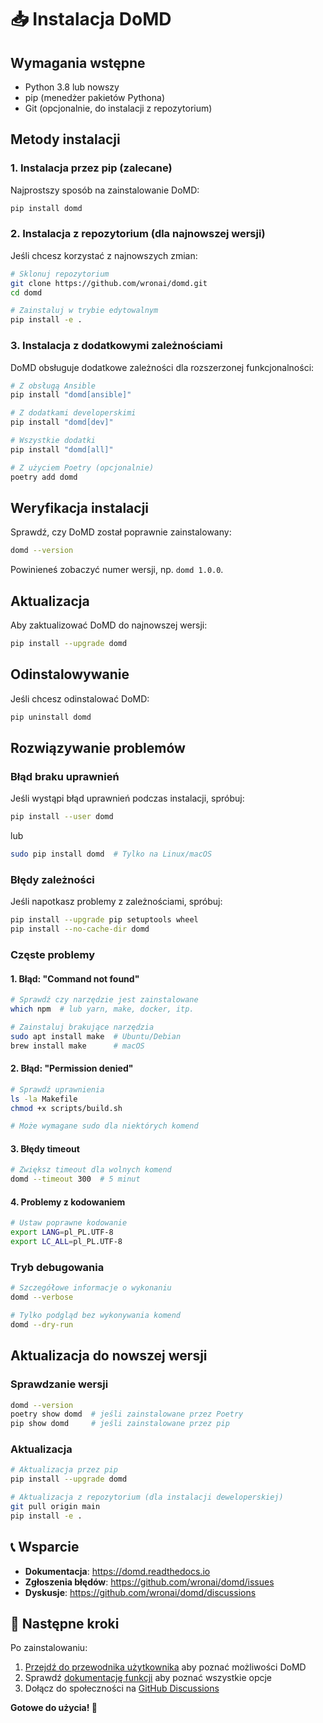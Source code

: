 # 📥 Instalacja DoMD

## Wymagania wstępne

- Python 3.8 lub nowszy
- pip (menedżer pakietów Pythona)
- Git (opcjonalnie, do instalacji z repozytorium)

## Metody instalacji

### 1. Instalacja przez pip (zalecane)

Najprostszy sposób na zainstalowanie DoMD:

```bash
pip install domd
```

### 2. Instalacja z repozytorium (dla najnowszej wersji)

Jeśli chcesz korzystać z najnowszych zmian:

```bash
# Sklonuj repozytorium
git clone https://github.com/wronai/domd.git
cd domd

# Zainstaluj w trybie edytowalnym
pip install -e .
```

### 3. Instalacja z dodatkowymi zależnościami

DoMD obsługuje dodatkowe zależności dla rozszerzonej funkcjonalności:

```bash
# Z obsługą Ansible
pip install "domd[ansible]"

# Z dodatkami developerskimi
pip install "domd[dev]"

# Wszystkie dodatki
pip install "domd[all]"

# Z użyciem Poetry (opcjonalnie)
poetry add domd
```

## Weryfikacja instalacji

Sprawdź, czy DoMD został poprawnie zainstalowany:

```bash
domd --version
```

Powinieneś zobaczyć numer wersji, np. `domd 1.0.0`.

## Aktualizacja

Aby zaktualizować DoMD do najnowszej wersji:

```bash
pip install --upgrade domd
```

## Odinstalowywanie

Jeśli chcesz odinstalować DoMD:

```bash
pip uninstall domd
```

## Rozwiązywanie problemów

### Błąd braku uprawnień

Jeśli wystąpi błąd uprawnień podczas instalacji, spróbuj:

```bash
pip install --user domd
```
lub
```bash
sudo pip install domd  # Tylko na Linux/macOS
```

### Błędy zależności

Jeśli napotkasz problemy z zależnościami, spróbuj:

```bash
pip install --upgrade pip setuptools wheel
pip install --no-cache-dir domd
```

### Częste problemy

#### 1. Błąd: "Command not found"

```bash
# Sprawdź czy narzędzie jest zainstalowane
which npm  # lub yarn, make, docker, itp.

# Zainstaluj brakujące narzędzia
sudo apt install make  # Ubuntu/Debian
brew install make      # macOS
```

#### 2. Błąd: "Permission denied"

```bash
# Sprawdź uprawnienia
ls -la Makefile
chmod +x scripts/build.sh

# Może wymagane sudo dla niektórych komend
```

#### 3. Błędy timeout

```bash
# Zwiększ timeout dla wolnych komend
domd --timeout 300  # 5 minut
```

#### 4. Problemy z kodowaniem

```bash
# Ustaw poprawne kodowanie
export LANG=pl_PL.UTF-8
export LC_ALL=pl_PL.UTF-8
```

### Tryb debugowania

```bash
# Szczegółowe informacje o wykonaniu
domd --verbose

# Tylko podgląd bez wykonywania komend
domd --dry-run
```

## Aktualizacja do nowszej wersji

### Sprawdzanie wersji

```bash
domd --version
poetry show domd  # jeśli zainstalowane przez Poetry
pip show domd     # jeśli zainstalowane przez pip
```

### Aktualizacja

```bash
# Aktualizacja przez pip
pip install --upgrade domd

# Aktualizacja z repozytorium (dla instalacji deweloperskiej)
git pull origin main
pip install -e .
```

## 📞 Wsparcie

- **Dokumentacja**: https://domd.readthedocs.io
- **Zgłoszenia błędów**: https://github.com/wronai/domd/issues
- **Dyskusje**: https://github.com/wronai/domd/discussions

## 🎯 Następne kroki

Po zainstalowaniu:

1. [Przejdź do przewodnika użytkownika](usage.md) aby poznać możliwości DoMD
2. Sprawdź [dokumentację funkcji](features/) aby poznać wszystkie opcje
3. Dołącz do społeczności na [GitHub Discussions](https://github.com/wronai/domd/discussions)

**Gotowe do użycia! 🚀**
